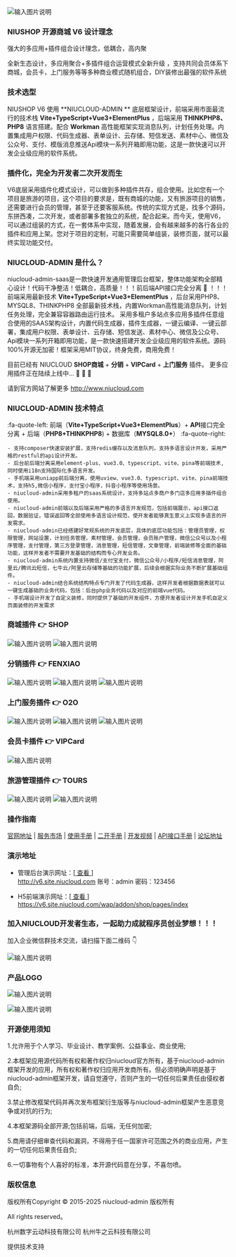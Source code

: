 ![输入图片说明](https://media.niucloud.com/1712133019020249f332e83457a01a6799472e0495_aliyun.png)

### NIUSHOP 开源商城 V6 设计理念

强大的多应用+插件组合设计理念，低耦合，高内聚

全新生态设计，多应用聚合+多插件组合运营模式全新升级 ，支持共同会员体系下商城，会员卡，上门服务等等多种商业模式随机组合，DIY装修出最强的软件系统


### 技术选型
NIUSHOP V6 使用  **NIUCLOUD-ADMIN ** 底层框架设计，前端采用市面最流行的技术栈  **Vite+TypeScript+Vue3+ElementPlus** ，后端采用 **THINKPHP8、PHP8** 语言搭建。配合 **Workman** 高性能框架实现消息队列，计划任务处理。内置集成用户权限、代码生成器、表单设计、云存储、短信发送、素材中心、微信及公众号、支付、模版消息推送Api模块一系列开箱即用功能，这是一款快速可以开发企业级应用的软件系统。

### 插件化，完全为开发者二次开发而生
V6底层采用插件化模式设计，可以做到多种插件共存，组合使用。比如您有一个项目是旅游的项目，这个项目的要求是，既有商城的功能，又有旅游项目的销售，还需要进行会员的管理，甚至于还要客服系统。传统的实现方式是，找多个源码，东拼西凑，二次开发，或者部署多套独立的系统，配合起来。而今天，使用V6，可以通过组装的方式，在一套体系中实现，随着发展，会有越来越多的各行各业的插件和应用上架。您对于项目的定制，可能只需要简单组装，装修页面，就可以最终实现功能交付。

### NIUCLOUD-ADMIN 是什么？
niucloud-admin-saas是一款快速开发通用管理后台框架，整体功能架构全部精心设计！代码干净整洁！低耦合，高质量！！！前后端API接口完全分离 :raised_hands: ！！！前端采用最新技术 **Vite+TypeScript+Vue3+ElementPlus** ，后台采用PHP8、MYSQL8、THINKPHP8 全部最新技术栈，内置Workman高性能消息队列，计划任务处理，完全兼容容器路由运行技术。 采用多租户多站点多应用多插件任意组合使用的SAAS架构设计，内置代码生成器，插件生成器，一键云编译、一键云部署，集成用户权限、表单设计、云存储、短信发送、素材中心、微信及公众号、Api模块一系列开箱即用功能，是一款快速搭建开发企业级应用的软件系统。源码100%开源无加密！框架采用MIT协议，终身免费，商用免费！

目前已经有 NIUCLOUD  **SHOP商城** + **分销** + **VIPCard** + **上门服务** 插件。 更多应用插件正在陆续上线中... :clap:  :clap:  :clap: 

请到官方网站了解更多 http://www.niucloud.com

### NIUCLOUD-ADMIN 技术特点 

  :fa-quote-left: 前端（**Vite+TypeScript+Vue3+ElementPlus**）+ **API**接口完全分离 + 后端（**PHP8+THINKPHP8**) + 数据库（**MYSQL8.0+**） :fa-quote-right: 
```
- 支持composer快速安装扩展，支持redis缓存以及消息队列，支持多语言设计开发，采用严格的restful的api设计开发。
- 后台前后端分离采用element-plus、vue3.0、typescript、vite、pina等前端技术,同时使用i18n支持国际化多语言开发。
- 手机端采用uniapp前后端分离，使用uview、vue3.0、typescript、vite、pina前端技术，支持h5,微信小程序，支付宝小程序，抖音小程序等使用场景。
- niucloud-admin采用多租户的saas系统设计，支持多站点多商户多门店多应用多插件组合使用。
- niucloud-admin前端以及后端采用严格的多语言开发规范，包括前端展示，api接口返回，数据验证，错误返回等全部使用多语言设计规范，使开发者能够真生意义上实现多语言的开发需求。
- niucloud-admin已经搭建好常规系统的开发底层，具体的底层功能包括：管理员管理，权限管理，网站设置，计划任务管理，素材管理，会员管理，会员账户管理，微信公众号以及小程序管理，支付管理，第三方登录管理，消息管理，短信管理，文章管理，前端装修等全面的基础功能，这样开发者不需要开发基础的结构而专心开发业务。
- niucloud-admin系统内置支持微信/支付宝支付，微信公众号/小程序/短信消息管理，阿里云/腾讯云短信，七牛云/阿里云存储等基础的功能扩展，后续会根据实际业务不断扩展基础组件。
- niucloud-admin结合系统结构特点专门开发了代码生成器，这样开发者根据数据表就可以一键生成基础的业务代码，包括：后台php业务代码以及对应的前端vue代码。
- 手机端设计开发了自定义装修，同时提供了基础的开发组件，方便开发者设计开发手机自定义页面装修的开发需求
```

### 商城插件  :point_right:   SHOP
![输入图片说明](https://media.niucloud.com/1712132244c781785a8822b281c8d03f10134c9f97_aliyun.png)
![输入图片说明](https://media.niucloud.com/1711597084402f1f74c47080b20c7feb4166b2ab2a_aliyun.png)

### 分销插件  :point_right:   FENXIAO
![输入图片说明](https://media.niucloud.com/1705744442d046875f3a6356e20b4201683c2f08fe_aliyun.png)
![输入图片说明](https://media.niucloud.com/17057444230b1a32898072457faa8888b77d9621ff_aliyun.png)
![输入图片说明](https://media.niucloud.com/17057444220f55b9430e07e635968a843bcc3e2845_aliyun.png)

### 上门服务插件  :point_right: O2O
![输入图片说明](https://media.niucloud.com/1705739434bf20bb824783fcee9eea6361f3cfb7aa_aliyun.png)
![输入图片说明](https://media.niucloud.com/1705739434483707b8617e0e1489d7d2f51cda111c_aliyun.png)
![输入图片说明](https://media.niucloud.com/17057394343bdd84db9c1fa966c7cb0c03c5618ad9_aliyun.png)

### 会员卡插件 :point_right: VIPCard
![输入图片说明](https://media.niucloud.com/1704067355ecae8e7b09c482e8c3a5ebc1a4cd0fcc_aliyun.png)

### 旅游管理插件 :point_right:  TOURS
![输入图片说明](https://media.niucloud.com/17057440675004b59c88adaebcb492a31d3a909944_aliyun.png)
![输入图片说明](https://media.niucloud.com/1705744067bad60e348b4dd479d223aa5de963a1bf_aliyun.png)


### 操作指南
 [官网地址](https://www.niushop.com)
 | [服务市场](https://www.niucloud.com)
 | [使用手册](https://www.niucloud.com/doc)
 | [二开手册](https://www.niucloud.com/doc)
 | [开发视频](https://www.niucloud.com/doc)
 | [API接口手册](https://api.niucloud.com/apidoc.html?target_id=001)
 | [论坛地址](https://bbs.niucloud.com)

### 演示地址
- 管理后台演示网址：[<a href='http://v6.site.niucloud.com/' target="_blank"> 查看 </a>]       
<a href='http://v6.site.niucloud.com/' target="_blank">http://v6.site.niucloud.com     账号：admin  密码：123456

- H5前端演示网址：[<a href='https://v6.site.niucloud.com/wap/addon/shop/pages/index' target="_blank"> 查看 </a>]       
<a href='https://v6.site.niucloud.com/wap/addon/shop/pages/index' target="_blank">https://v6.site.niucloud.com/wap/addon/shop/pages/index 

### 加入NIUCLOUD开发者生态，一起助力成就程序员创业梦想！！！

加入企业微信群技术交流，请扫描下面二维码 :point_down: 

![输入图片说明](https://media.niucloud.com/170312377249fc5bc70c5f914fda3d7c5cf3413ddc_aliyun.jpg)


### 产品LOGO
![输入图片说明](https://foruda.gitee.com/avatar/1682227978769691031/1342405_niushop_1682227978.png)

![输入图片说明](https://www.niucloud.com/_nuxt/login_logo.650a27e2.png)


### 开源使用须知

1.允许用于个人学习、毕业设计、教学案例、公益事业、商业使用;

2.本框架应用源代码所有权和著作权归niucloud官方所有，基于niucloud-admin框架开发的应用，所有权和著作权归应用开发商所有。但必须明确声明是基于niucloud-admin框架开发，请自觉遵守，否则产生的一切任何后果责任由侵权者自负;

3.禁止修改框架代码并再次发布框架衍生版等与niucloud-admin框架产生恶意竞争或对抗的行为;

4.本框架源码全部开源;包括前端，后端，无任何加密;

5.商用请仔细审查代码和漏洞，不得用于任一国家许可范围之外的商业应用，产生的一切任何后果责任自负;

6.一切事物有个人喜好的标准，本开源代码意在分享，不喜勿喷。


### 版权信息
版权所有Copyright © 2015-2025 niucloud-admin 版权所有

All rights reserved。

杭州数字云动科技有限公司 
杭州牛之云科技有限公司 

提供技术支持